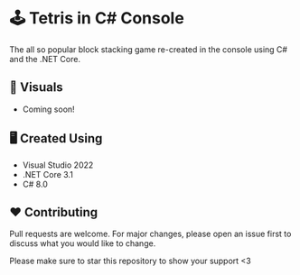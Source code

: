 # :joystick: Tetris in C# Console
The all so popular block stacking game re-created in the console using C# and the .NET Core.

## :flower_playing_cards: Visuals
* Coming soon!

## :desktop_computer: Created Using
* Visual Studio 2022
* .NET Core 3.1
* C# 8.0

## :heart: Contributing
Pull requests are welcome. For major changes, please open an issue first to discuss what you would like to change.

Please make sure to star this repository to show your support <3
